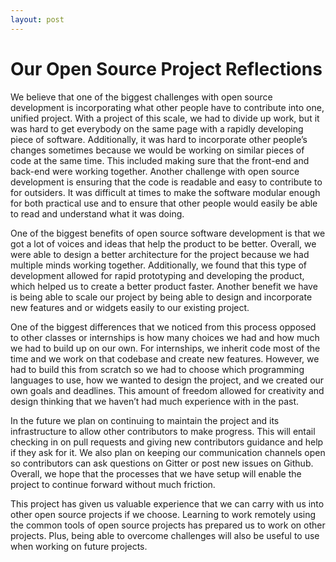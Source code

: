 ```yaml
---
layout: post
---
```


# Our Open Source Project Reflections

<p>We believe that one of the biggest challenges with open source development is incorporating what other people have to contribute into one, unified project. With a project of this scale, we had to divide up work, but it was hard to get everybody on the same page with a rapidly developing piece of software. Additionally, it was hard to incorporate other people’s changes sometimes because we would be working on similar pieces of code at the same time. This included making sure that the front-end and back-end were working together. Another challenge with open source development is ensuring that the code is readable and easy to contribute to for outsiders. It was difficult at times to make the software modular enough for both practical use and to ensure that other people would easily be able to read and understand what it was doing. </p>

<p> One of the biggest benefits of open source software development is that we got a lot of voices and ideas that help the product to be better. Overall, we were able to design a better architecture for the project because we had multiple minds working together. Additionally, we found that this type of development allowed for rapid prototyping and developing the product, which helped us to create a better product faster. Another benefit we have is being able to scale our project by being able to design and incorporate new features and or widgets easily to our existing project.</p>

<p> One of the biggest differences that we noticed from this process opposed to other classes or internships is how many choices we had and how much we had to build up on our own. For internships, we inherit code most of the time and we work on that codebase and create new features. However, we had to build this from scratch so we had to choose which programming languages to use, how we wanted to design the project, and we created our own goals and deadlines. This amount of freedom allowed for creativity and design thinking that we haven’t had much experience with in the past.</p>

<p>In the future we plan on continuing to maintain the project and its infrastructure to allow other contributors to make progress. This will entail checking in on pull requests and giving new contributors guidance and help if they ask for it. We also plan on keeping our communication channels open so contributors can ask questions on Gitter or post new issues on Github. Overall, we hope that the processes that we have setup will enable the project to continue forward without much friction.</p> 

<p>This project has given us valuable experience that we can carry with us into other open source projects if we choose. Learning to work remotely using the common tools of open source projects has prepared us to work on other projects. Plus, being able to overcome challenges will also be useful to use when working on future projects.</p>

